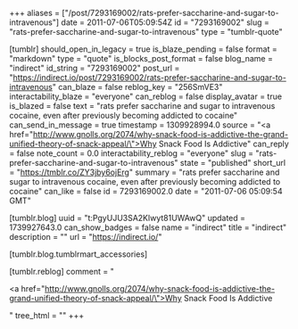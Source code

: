 +++
aliases = ["/post/7293169002/rats-prefer-saccharine-and-sugar-to-intravenous"]
date = 2011-07-06T05:09:54Z
id = "7293169002"
slug = "rats-prefer-saccharine-and-sugar-to-intravenous"
type = "tumblr-quote"

[tumblr]
should_open_in_legacy = true
is_blaze_pending = false
format = "markdown"
type = "quote"
is_blocks_post_format = false
blog_name = "indirect"
id_string = "7293169002"
post_url = "https://indirect.io/post/7293169002/rats-prefer-saccharine-and-sugar-to-intravenous"
can_blaze = false
reblog_key = "256SmVE3"
interactability_blaze = "everyone"
can_reblog = false
display_avatar = true
is_blazed = false
text = "rats prefer saccharine and sugar to intravenous cocaine, even after previously becoming addicted to cocaine"
can_send_in_message = true
timestamp = 1309928994.0
source = "<a href=\"http://www.gnolls.org/2074/why-snack-food-is-addictive-the-grand-unified-theory-of-snack-appeal/\">Why Snack Food Is Addictive</a>"
can_reply = false
note_count = 0.0
interactability_reblog = "everyone"
slug = "rats-prefer-saccharine-and-sugar-to-intravenous"
state = "published"
short_url = "https://tmblr.co/ZY3jby6ojErg"
summary = "rats prefer saccharine and sugar to intravenous cocaine, even after previously becoming addicted to cocaine"
can_like = false
id = 7293169002.0
date = "2011-07-06 05:09:54 GMT"

[tumblr.blog]
uuid = "t:PgyUJU3SA2Klwyt81UWAwQ"
updated = 1739927643.0
can_show_badges = false
name = "indirect"
title = "indirect"
description = ""
url = "https://indirect.io/"

[tumblr.blog.tumblrmart_accessories]

[tumblr.reblog]
comment = "<p><a href=\"http://www.gnolls.org/2074/why-snack-food-is-addictive-the-grand-unified-theory-of-snack-appeal/\">Why Snack Food Is Addictive</a></p>"
tree_html = ""
+++
